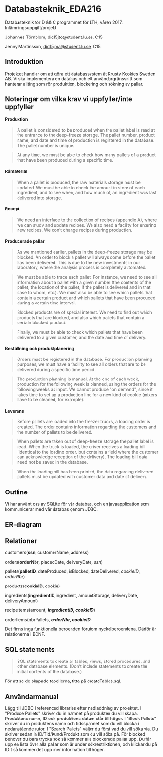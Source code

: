 # Databasteknik_EDA216
Databasteknik för D &amp;&amp; C programmet för LTH, våren 2017. Inlämningsuppgift/projekt

Johannes Törnblom, dic15jto@student.lu.se, C15

Jenny Martinsson, dic15jma@student.lu.se, C15

## Introduktion
Projektet handlar om att göra ett databassystem åt Krusty Kookies Sweden AB. Vi ska implementera en databas och ett användargränssnitt som hanterar allting som rör produktion, blockering och sökning av pallar.

## Noteringar om vilka krav vi uppfyller/inte uppfyller
#### Produktion
>A pallet is considered to be produced when the pallet label is read at the entrance to the deep-freeze storage. The pallet number, product name, and date and time of production is registered in the database. The pallet number is unique.

>At any time, we must be able to check how many pallets of a product that have been produced during a specific time.
#### Råmaterial
>When a pallet is produced, the raw materials storage must be updated. We must be able to check the amount in store of each ingredient, and to see when, and how much of, an ingredient was last delivered into storage.

#### Recept
>We need an interface to the collection of recipes (appendix A), where we can study and update recipes. We also need a facility for entering new recipes. We don’t change recipes during production.
#### Producerade pallar
>As we mentioned earlier, pallets in the deep-freeze storage may be blocked. An order to block a pallet will always come before the pallet has been delivered. This is due to the new investments in our laboratory, where the analysis process is completely automated.

>We must be able to trace each pallet. For instance, we need to see all information about a pallet with a given number (the contents of the pallet, the location of the pallet, if the pallet is delivered and in that case to whom, etc.). We must also be able to see which pallets that contain a certain product and which pallets that have been produced during a certain time interval.

>Blocked products are of special interest. We need to find out which products that are blocked, and also which pallets that contain a certain blocked product.

>Finally, we must be able to check which pallets that have been delivered to a given customer, and the date and time of delivery.

#### Beställning och produktplanering
>Orders must be registered in the database. For production planning purposes, we must have a facility to see all orders that are to be delivered during a specific time period.

>The production planning is manual. At the end of each week, production for the following week is planned, using the orders for the following weeks as input. We cannot produce "on demand", since it takes time to set up a production line for a new kind of cookie (mixers have to be cleaned, for example).

#### Leverans
>Before pallets are loaded into the freezer trucks, a loading order is created. The order contains information regarding the customers and the number of pallets to be delivered.

>When pallets are taken out of deep-freeze storage the pallet label is read. When the truck is loaded, the driver receives a loading bill (identical to the loading order, but contains a field where the customer can acknowledge reception of the delivery). The loading bill data need not be saved in the database.

>When the loading bill has been printed, the data regarding delivered pallets must be updated with customer data and date of delivery.
## Outline
Vi har använt oss av SQLite för vår databas, och en javaapplication som kommunicerar med vår databas genom JDBC. 
## ER-diagram

## Relationer

customers(**ssn**, customerName, address)

orders(**orderNbr**, placedDate, deliveryDate, *ssn*)

pallets(**palletID**, dateProduced, isBlocked, dateDelivered, *cookieID*, *orderNbr*)

products(**cookieID**, cookie)

ingredients(**ingredientID**,ingredient, amountStorage, deliveryDate, deliveryAmount)

recipeItems(amount, **_ingredientID_, _cookieID_**)

orderItems(nbrPallets, **_orderNbr_, _cookieID_**)

Det finns inga funktionella beroenden förutom nyckelberoendena. Därför är relationerna i BCNF.


## SQL statements
>SQL statements to create all tables, views, stored procedures, and other database elements. (Don’t include statements to create the initial contents of the database.)

För att se de skapade tabellerna, titta på createTables.sql.

## Användarmanual
Lägg till JDBC i referenced libraries efter nedladdning av projektet.
I "Produce Pallets" skriver du in namnet på produkten du vill skapa. Produktens namn, ID och produktions datum står till höger.
I "Block Pallets" skriver du in produktens namn och tidsspannet som du vill blocka i nedanstående rutor.
I "Search Pallets" väljer du först vad du vill söka via. Du skriver sedan in ID/Tid/Kund/Produkt som du vill söka på. För blocked behöver du bara trycka sök så kommer alla blockerade pallar upp. Du får upp en lista över alla pallar som är under sökrestriktionen, och klickar du på ID:t så kommer det upp mer information till höger.
